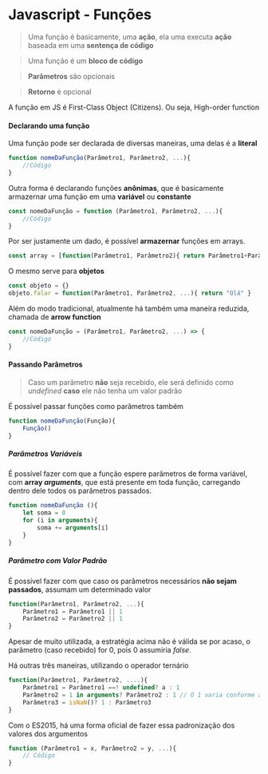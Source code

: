 # Javascript - Funções

> Uma função é basicamente, uma **ação**, ela uma executa **ação** baseada em uma **sentença de código**

> Uma função é um **bloco de código**

> **Parâmetros** são opcionais

> **Retorno** é opcional



A função em JS é First-Class Object (Citizens). Ou seja, High-order function



#### Declarando uma função

Uma função pode ser declarada de diversas maneiras, uma delas é a **literal**

```javascript
function nomeDaFunção(Parâmetro1, Parâmetro2, ...){
    //Código
}
```

Outra forma é declarando funções **anônimas**, que é basicamente armazernar uma função em uma **variável** ou **constante**

```javascript
const nomeDaFunção = function (Parâmetro1, Parâmetro2, ...){
    //Código				
}
```

Por ser justamente um dado, é possível **armazernar** funções em arrays.

```javascript
const array = [function(Parâmetro1, Parâmetro2){ return Parâmetro1+Parâmetro2 }]
```

O mesmo serve para **objetos**

```javascript
const objeto = {}
objeto.falar = function(Parâmetro1, Parâmetro2, ...){ return "Olá" }
```

Além do modo tradicional, atualmente há também uma maneira reduzida, chamada de **arrow function**

```javascript
const nomeDaFunção = (Parâmetro1, Parâmetro2, ...) => {
    //Código				
}
```



#### Passando Parâmetros

> Caso um parâmetro **não** seja recebido, ele será definido como *undefined* **caso** ele não tenha um valor padrão

É possível passar funções como parâmetros também

```javascript
function nomeDaFunção(Função){
    Função()
}
```



##### Parâmetros Variáveis

É possível fazer com que a função espere parâmetros de forma variável, com **array *arguments***, que está presente em toda função, carregando dentro dele todos os parâmetros passados.

```javascript
function nomeDaFunção (){
	let soma = 0
    for (i in arguments){
        soma += arguments[i]
    }
}
```



##### Parâmetro com Valor Padrão

É possível fazer com que caso os parâmetros necessários **não sejam passados**, assumam um  determinado valor

```javascript
function(Parâmetro1, Parâmetro2, ...){
    Parâmetro1 = Parâmetro1 || 1
    Parâmetro2 = Parâmetro2 || 1
}
```

Apesar de muito utilizada, a estratégia acima não é válida se por acaso, o parâmetro (caso recebido) for 0, pois 0 assumiria *false*.

Há outras três maneiras, utilizando o operador ternário

```javascript
function(Parâmetro1, Parâmetro2, ....){
    Parâmetro1 = Parâmetro1 ==! undefined? a : 1
    Parâmetro2 = 1 in arguments? Parãmetro2 : 1 // O 1 varia conforme a posição do argumento
    Parâmetro3 = isNaN()? 1 : Parâmetro3
}
```

Com o ES2015, há uma forma oficial de fazer essa padronização dos valores dos argumentos

```javascript
function (Parâmetro1 = x, Parâmetro2 = y, ...){
    // Código
}
```


